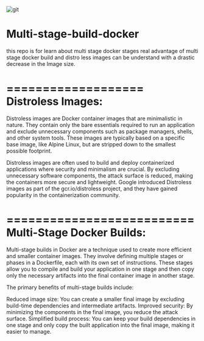 ![git](https://github.com/krishkprawat/Multi-stage-build-docker/assets/47602022/51afc476-0adc-40d8-8886-c6dbaba109c6)

# Multi-stage-build-docker
this repo is for learn about multi stage docker stages
 real advantage of multi stage docker build and distro less images can be understand with a drastic decrease in the Image size.

===================
Distroless Images:
======================
Distroless images are Docker container images that are minimalistic in nature. They contain only the bare essentials required to run an application and exclude unnecessary components such as package managers, shells, and other system tools. These images are typically based on a specific base image, like Alpine Linux, but are stripped down to the smallest possible footprint.

Distroless images are often used to build and deploy containerized applications where security and minimalism are crucial. By excluding unnecessary software components, the attack surface is reduced, making the containers more secure and lightweight. Google introduced Distroless images as part of the gcr.io/distroless project, and they have gained popularity in the containerization community.

==========================
Multi-Stage Docker Builds:
==========================
Multi-stage builds in Docker are a technique used to create more efficient and smaller container images. They involve defining multiple stages or phases in a Dockerfile, each with its own set of instructions. These stages allow you to compile and build your application in one stage and then copy only the necessary artifacts into the final container image in another stage.

The primary benefits of multi-stage builds include:

Reduced image size: You can create a smaller final image by excluding build-time dependencies and intermediate artifacts.
Improved security: By minimizing the components in the final image, you reduce the attack surface.
Simplified build process: You can keep your build dependencies in one stage and only copy the built application into the final image, making it easier to manage.
